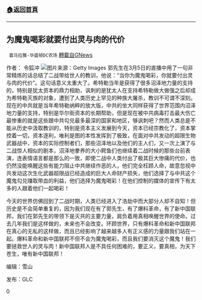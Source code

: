 ###  [:house:返回首頁](https://github.com/ourhimalayas/txt)
---

## 为魔鬼喝彩就要付出灵与肉的代价
` 喜马拉雅-华盛顿DC农场` [轉載自GNews](https://gnews.org/zh-hans/968180/)

作者： 令狐冲
![]()![](https://gnews.org/wp-content/uploads/2021/03/GettyImages-1067540350.jpg)图片来源：Getty Images
郭先生在3月5日的直播中用了一句非常精炼的话总结了二战带给世人的教训，他说：“当你为魔鬼喝彩，你就要付出灵与肉的代价”。这句话意义太重大了。希特勒当年是获得了很多沼泽地力量的支持的，特别是犹太资本的鼎力相助，讽刺的是犹太人在支持希特勒做大做强之后却成为希特勒灭族的对象，遭到了人类历史上罕见的种族大屠杀，教训不可谓不深刻。现在的中共就是当年希特勒纳粹的放大版，中共的坐大同样获得了世界范围内沼泽地力量的支持，特别是华尔街资本的长期帮助，但是现在被中共病毒打击最大伤亡最惨重的就是这些跟中共勾兑最多最深的国家和地区，够讽刺吧？然而人类总是不能从历史中汲取教训的，特别是资本主义发展到今天，资本已经宗教化了，资本掌控着一切，资本逐利，唯利是图的本性发挥到了极致，在面对中共发动的超限生物武器战中，资本的实际控制者们，那些沼泽地以及他们的主人们，又一次上演了与二战惊人相似的剧本，沼泽地豢养的大小鳄鱼们也继续着二战时候的那些台前表演，连表情语言都是那么的一致，即使二战中人类付出了极其巨大惨痛的代价，也仍然没能唤醒这些有能力阻止中共继续作恶的人，他们完全枉顾人命，故意忽视中共发动这次生化武器超限战已经造成的巨大人命财产损失，他们选择了与中共这个魔鬼勾兑赚取带血的利益，他们选择为魔鬼喝彩！在他们控制的媒体的宣传下有太多的人跟着他们一起喝彩！

今天的世界仿佛回到了二战时期，人类已经进入了浩劫中而大部分人却不自知！但历史是不会简单重复的，因为我们现在有了郭先生，有了爆料革命，有了新中国联邦，我们在郭先生的带领下是灭共的主要力量，肩负着用真相唤醒世界的使命。过去几年我们是这样做的，未来也不会改变。环顾世界，只有爆料革命和新中国联邦在真心的无私的这样做，而且已经影响了越来越多人有正义感的力量跟我们站在一起。爆料革命和新中国联邦不但不会为魔鬼喝彩，而且我们要消灭这个魔鬼！我们要拯救世人的灵与肉！新中国联邦人是不具任何困难的，要正义，要真相，为天下苍生，唯有新中国联邦！

编辑：雪山

发布：GLC

0
